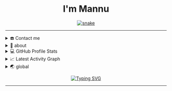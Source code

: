 <div align="center"> 
  <h1>I'm Mannu</h1>
</div>

<div align="center">
  <a href="https://github.com/MannuVilasara">
  <img  src="https://raw.githubusercontent.com/MannuVilasara/MannuVilasara/f2d01ce2f26022eba3a758b7cae35779dcea97cd/grid-snake.svg"
       alt="snake" /></a>
</div>

-----
<details>
  <summary>☎️ Contact me</summary>
<div>
  <samp>
    <h2 align="center">you can reach me by:</h2>
    <p align="center">
      <br/>
      <a href="mailto:mannuvilasara@gmail.com" target="blank"><img align="center"
         src="https://img.shields.io/badge/gmail-EA4335.svg?style=for-the-badge&logo=gmail&logoColor=white"
         alt="azzar" height="30"/></a>
    </p>
  <p align="center">
      <a href="https://instagram.com/code_x_mannu" target="blank"><img align="center"
         src="https://img.shields.io/badge/instagram-%23E4405F.svg?style=for-the-badge&logo=Instagram&logoColor=white"
         alt="azzar" height="30"/></a>
      <br>
    </p>
  </samp>
</div>
</details>

<details>
  <summary>🧮 about</summary>
<div>
<samp>
<h2 align="center">About this Account</h2>
 <p align="center">
  <a href="github.com/MannuVilasara" target="blank"><img align="center" 
     src="https://komarev.com/ghpvc/?username=MannuVilasara&style=for-the-badge&label=PROFILE+VIEWS" height="25"
     alt="views count" /></a>
  <a href="https://dev-mannu.vercel.app/"><img align="center" 
     src="https://img.shields.io/website?down_message=offline&style=for-the-badge&up_message=online&url=https%3A%2F%2F1999azzar.github.io%2F1999AZZAR%2F" height="25"
     alt="website" /></a>
  </p>
 </samp>
</div>
</details>
  
<details> 
  <summary>💻 GitHub Profile Stats</summary>
  <div>
  <samp>
    <h2 align="center"> Github stats </h2>
      <br/>
    <details open>
  <summary><h3>Languages</h3></summary>
            <p align="center">
        <a href="https://github.com/MannuVilasara/">
          <img src="https://github-readme-stats.vercel.app/api/top-langs/?username=MannuVilasara&langs_count=6&theme=gruvbox&layout=compact&hide_border=true"
          alt="Mannu :: overall Top Langs " /></a>
      </p>
        <p align="center">
          <a href="https://github.com/MannuVilasara/">
          <img width="45%" src="https://github-profile-summary-cards.vercel.app/api/cards/repos-per-language?username=MannuVilasara&theme=gruvbox&layout=compact&hide_border=true"
          alt="Mannu :: Top Langs by repo" />
          <img width="45%" src="https://github-profile-summary-cards.vercel.app/api/cards/most-commit-language?username=MannuVilasara&theme=gruvbox&layout=compact&hide_border=true"
          alt="Mannu :: Top Langs by commit" />
          </a>
        </p>
</details>
    <details open>
  <summary><h3>stasistic</h3></summary>
        <p align="center">
          <a href="https://github.com/MannuVilasara/">
          <img width="49.5%" src="https://github-readme-stats.vercel.app/api?username=MannuVilasara&show_icons=true&theme=gruvbox&hide_border=true" />
          <img width="49.5%" src="https://github-readme-streak-stats.herokuapp.com/?user=MannuVilasara&theme=gruvbox&hide_border=true" />
          </a>
       </p>
     <br>
     </samp>
  </div>    
</details>

<details>
  <summary>📈 Latest Activity Graph</summary>
  <samp>
  <br/>
  <h2 align="center"> latest contribution </h2>
<a href="https://github.com/ashutosh00710/github-readme-activity-graph">
  <img alt="azzar's Activity Graph" src="https://github-readme-activity-graph.vercel.app/graph/?username=MannuVilasara&bg_color=000&color=fff&line=00E676&point=fff&hide_border=true" /></a>
<br/>
  </samp>
  </details>
  
<details>
  <summary>🌏 global</summary>
  <br/>
  <details open>
  <summary>👷‍♂️ create your own custom badge</summary>
  <div>
  <samp>
    <h2 align="center">u can try using these website for creating your own custom badge</h2>
    <p align="center">
      <a href="https://forthebadge.com/generator/" target="blank">
        <img src="https://forthebadge.com/images/mark.svg" img align="center" height="50"
        alt="for the badge"/></a>        
      <a href="https://shields.io/" target="blank">
        <img src="https://raw.githubusercontent.com/badges/shields/master/readme-logo.svg" img align="center" height="50"
        alt="shields.io"/></a>
    </p>
    </samp>
  </div>
</details> 
<details open>
  <summary>😒 random stuff</summary>
<div>
<samp>
<h2 align="center"> just an ascii art </h2>
</samp>
</div>

```js
/*
              ______
             |  o o |              ______
            /    -  (\            |  o o |
           / /)   (\ \\          /    -  (\
    ______| | | /) \\ \\        / /)   (\ \\
   |  o o | | || \ || | |______| | | /) \\ \\
  /    -  (\\ \\ (/ | | |  o o | | || \ || | |______
 / /)   (\ \\\ \)   (/ /    -  (\\ \\ (/ | | |  o o |
| | | /) \\ \\)  -    / /)   (\ \\\ \)   (/ /    -  (\
| | || \ || | |_o_o__| | | /) \\ \\)  -    / /)   (\ \\
 \\ \\ (/ | | |  o o | | || \ || | |_o_o__| | | /) \\ \\
  \\ \)   (/ /    -  (\\ \\ (/ | | |  o o | | || \ || | |
   \)  -    / /)   (\ \\\ \)   (/ /    -  (\\ \\ (/ | | |
    |_o_o__| | | /) \\ \\)  -    / /)   (\ \\\ \)   (/ /
    |  o o | | || \ || | |_o_o__| | | /) \\ \\)  -    /
   /    -  (\\ \\ (/ | | |  o o | | || \ || | |_o_o__|
  / /)   (\ \\\ \)   (/ /    -  (\\ \\ (/ | | |  o o |
 | | | /) \\ \\)  -    / /)   (\ \\\ \)   (/ /    -  (\
 | | || \ || | |_o_o__| | | /) \\ \\)  -    / /)   (\ \\
  \\ \\ (/ | | |  o o | | || \ || | |_o_o__| | | /) \\ \\
   \\ \)   (/ /    -  (\\ \\ (/ | | |  o o | | || \ || | |
    \)  -    / /)   (\ \\\ \)   (/ /    -  (\\ \\ (/ | | |
     |_o_o__| | | /) \\ \\)  -    / /)   (\ \\\ \)   (/ /
            | | || \ || | |_o_o__| | | /) \\ \\)  -    /
             \\ \\ (/ | | |      | | || \ || | |_o_o__|
    l42       \\ \)   (/ /        \\ \\ (/ | | |
               \)  -    /          \\ \)   (/ /
                |_o_o__|            \)  -    /
                                     |_o_o__|
*/
```
</details>
<br/>
</details> 

  
 <p align="center"><a href="https://git.io/typing-svg"><img src="https://readme-typing-svg.demolab.com?font=Fira+Code&pause=1000&color=0E7334&center=true&vCenter=true&width=435&lines=Freelance+embedded+device+developer;have+high+creativity;Able+to+work+in+team+or+individual+" alt="Typing SVG" /></a></p>
  
  
-----
